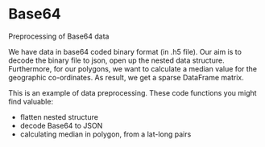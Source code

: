 # Base64
Preprocessing of Base64 data

We have data in base64 coded binary format (in .h5 file). Our aim is to decode the binary file to json, open up the nested data structure. Furthermore, for our polygons, we want to calculate a median value for the geographic co-ordinates. As result, we get a sparse DataFrame matrix. 

This is an example of data preprocessing. These code functions you might find valuable: 

- flatten nested structure
- decode Base64 to JSON
- calculating median in polygon, from a lat-long pairs
